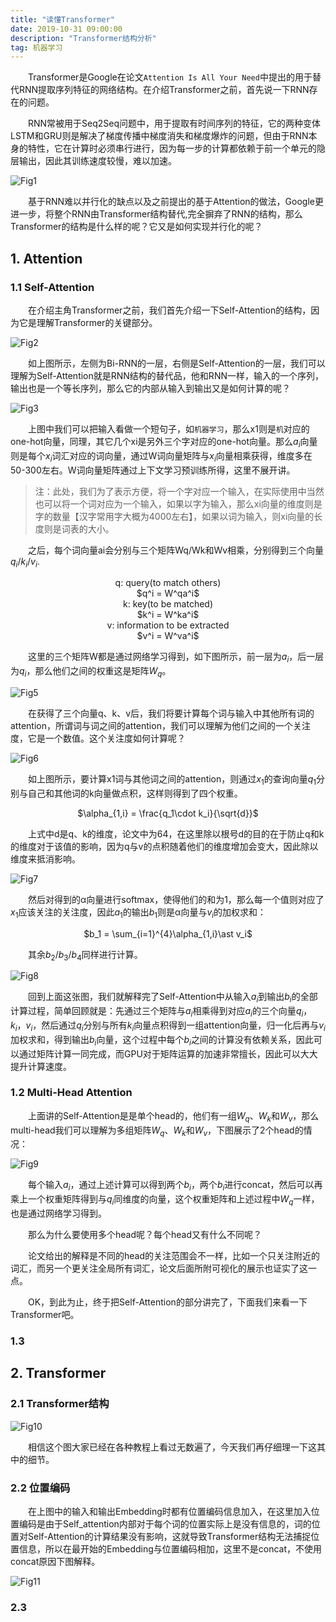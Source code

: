 ```yaml
---
title: "读懂Transformer"
date: 2019-10-31 09:00:00
description: "Transformer结构分析"
tag: 机器学习
---
```



&emsp;&emsp;Transformer是Google在论文`Attention Is All Your Need`中提出的用于替代RNN提取序列特征的网络结构。在介绍Transformer之前，首先说一下RNN存在的问题。

&emsp;&emsp;RNN常被用于Seq2Seq问题中，用于提取有时间序列的特征，它的两种变体LSTM和GRU则是解决了梯度传播中梯度消失和梯度爆炸的问题，但由于RNN本身的特性，它在计算时必须串行进行，因为每一步的计算都依赖于前一个单元的隐层输出，因此其训练速度较慢，难以加速。

![Fig1 ](/images/posts/paper/transformer-fig1.png)

&emsp;&emsp;基于RNN难以并行化的缺点以及之前提出的基于Attention的做法，Google更进一步，将整个RNN由Transformer结构替代,完全摒弃了RNN的结构，那么Transformer的结构是什么样的呢？它又是如何实现并行化的呢？


## 1. Attention

### 1.1 Self-Attention

&emsp;&emsp;在介绍主角Transformer之前，我们首先介绍一下Self-Attention的结构，因为它是理解Transformer的关键部分。

![Fig2 ](/images/posts/paper/transformer-fig2.png)

&emsp;&emsp;如上图所示，左侧为Bi-RNN的一层，右侧是Self-Attention的一层，我们可以理解为Self-Attention就是RNN结构的替代品，他和RNN一样，输入的一个序列，输出也是一个等长序列，那么它的内部从输入到输出又是如何计算的呢？

![Fig3 ](/images/posts/paper/transformer-fig3.png)

&emsp;&emsp;上图中我们可以把输入看做一个短句子，如`机器学习`，那么x1则是`机`对应的one-hot向量，同理，其它几个xi是另外三个字对应的one-hot向量。那么$a_i$向量则是每个$x_i$词汇对应的词向量，通过W词向量矩阵与$x_i$向量相乘获得，维度多在50-300左右。W词向量矩阵通过上下文学习预训练所得，这里不展开讲。

> 注：此处，我们为了表示方便，将一个字对应一个输入，在实际使用中当然也可以将一个词对应为一个输入，如果以字为输入，那么xi向量的维度则是字的数量【汉字常用字大概为4000左右】，如果以词为输入，则xi向量的长度则是词表的大小。

&emsp;&emsp;之后，每个词向量ai会分别与三个矩阵Wq/Wk和Wv相乘，分别得到三个向量$q_i$/$k_i$/$v_i$.

<center>q: query(to match others)</center>
<center>$q^i = W^qa^i$</center>
<center>k: key(to be matched)</center>
<center>$k^i = W^ka^i$</center>
<center>v: information to be extracted</center>
<center>$v^i = W^va^i$</center>

&emsp;&emsp;这里的三个矩阵W都是通过网络学习得到，如下图所示，前一层为$a_i$，后一层为$q_i$，那么他们之间的权重这是矩阵$W_q$。

![Fig5 ](/images/posts/paper/transformer-fig5.png)

&emsp;&emsp;在获得了三个向量q、k、v后，我们将要计算每个词与输入中其他所有词的attention，所谓词与词之间的attention，我们可以理解为他们之间的一个关注度，它是一个数值。这个关注度如何计算呢？

![Fig6 ](/images/posts/paper/transformer-fig6.png)

&emsp;&emsp;如上图所示，要计算x1词与其他词之间的attention，则通过$x_1$的查询向量$q_1$分别与自己和其他词的k向量做点积，这样则得到了四个权重。

<center>$\alpha_{1,i} = \frac{q_1\cdot k_i}{\sqrt{d}}$</center>

&emsp;&emsp;上式中d是q、k的维度，论文中为64，在这里除以根号d的目的在于防止q和k的维度对于该值的影响，因为q与v的点积随着他们的维度增加会变大，因此除以维度来抵消影响。

![Fig7 ](/images/posts/paper/transformer-fig7.png)

&emsp;&emsp;然后对得到的α向量进行softmax，使得他们的和为1，那么每一个值则对应了$x_1$应该关注的关注度，因此$a_1$的输出$b_1$则是α向量与$v_i$的加权求和：

<center>$b_1 = \sum_{i=1}^{4}\alpha_{1,i}\ast v_i$</center>

&emsp;&emsp;其余$b_2$/$b_3$/$b_4$同样进行计算。

![Fig8 ](/images/posts/paper/transformer-fig8.png)

&emsp;&emsp;回到上面这张图，我们就解释完了Self-Attention中从输入$a_i$到输出$b_i$的全部计算过程，简单回顾就是：先通过三个矩阵与$a_i$相乘得到对应$a_i$的三个向量$q_i$，$k_i$，$v_i$，然后通过$q_i$分别与所有$k_i$向量点积得到一组attention向量，归一化后再与$v_i$加权求和，得到输出$b_i$向量，这个过程中每个$b_i$之间的计算没有依赖关系，因此可以通过矩阵计算一同完成，而GPU对于矩阵运算的加速非常擅长，因此可以大大提升计算速度。

### 1.2 Multi-Head Attention

&emsp;&emsp;上面讲的Self-Attention是是单个head的，他们有一组$W_q$、$W_k$和$W_v$，那么multi-head我们可以理解为多组矩阵$W_q$、$W_k$和$W_v$，下图展示了2个head的情况：

![Fig9 ](/images/posts/paper/transformer-fig9.png)

&emsp;&emsp;每个输入$a_i$，通过上述计算可以得到两个$b_i$，两个$b_i$进行concat，然后可以再乘上一个权重矩阵得到与$q_i$同维度的向量，这个权重矩阵和上述过程中$W_q$一样，也是通过网络学习得到。

&emsp;&emsp;那么为什么要使用多个head呢？每个head又有什么不同呢？

&emsp;&emsp;论文给出的解释是不同的head的关注范围会不一样，比如一个只关注附近的词汇，而另一个更关注全局所有词汇，论文后面所附可视化的展示也证实了这一点。

&emsp;&emsp;OK，到此为止，终于把Self-Attention的部分讲完了，下面我们来看一下Transformer吧。

### 1.3 

## 2. Transformer

### 2.1 Transformer结构

![Fig10 ](/images/posts/paper/transformer-fig10.jpg)

&emsp;&emsp;相信这个图大家已经在各种教程上看过无数遍了，今天我们再仔细理一下这其中的细节。

### 2.2 位置编码

&emsp;&emsp;在上图中的输入和输出Embedding时都有位置编码信息加入，在这里加入位置编码是由于Self_attention内部对于每个词的位置实际上是没有信息的，词的位置对Self-Attention的计算结果没有影响，这就导致Transformer结构无法捕捉位置信息，所以在最开始的Embedding与位置编码相加，这里不是concat，不使用concat原因下图解释。

![Fig11 ](/images/posts/paper/transformer-fig11.png)

### 2.3 